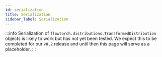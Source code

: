```yaml
---
id: serialization
title: Serialization
sidebar_label: Serialization
---
```


:::info
Serialization of `flowtorch.distributions.TransformedDistribution` objects is likely to work but has not yet been tested. We expect this to be completed for our `v0.2` release and until then this page will serve as a placeholder.
:::
